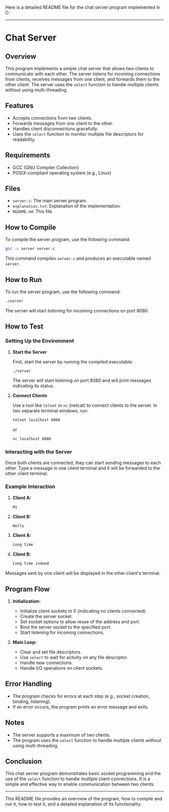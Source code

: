 Here is a detailed README file for the chat server program implemented in C:

---

# Chat Server

## Overview

This program implements a simple chat server that allows two clients to communicate with each other. The server listens for incoming connections from clients, receives messages from one client, and forwards them to the other client. The server uses the `select` function to handle multiple clients without using multi-threading.

## Features

- Accepts connections from two clients.
- Forwards messages from one client to the other.
- Handles client disconnections gracefully.
- Uses the `select` function to monitor multiple file descriptors for readability.

## Requirements

- GCC (GNU Compiler Collection)
- POSIX-compliant operating system (e.g., Linux)

## Files

- `server.c`: The main server program.
- `explanation.txt`: Explanation of the implementation.
- `README.md`: This file.

## How to Compile

To compile the server program, use the following command:

```sh
gcc -o server server.c
```

This command compiles `server.c` and produces an executable named `server`.

## How to Run

To run the server program, use the following command:

```sh
./server
```

The server will start listening for incoming connections on port 8080.

## How to Test

### Setting Up the Environment

1. **Start the Server**

   First, start the server by running the compiled executable:

   ```sh
   ./server
   ```

   The server will start listening on port 8080 and will print messages indicating its status.

2. **Connect Clients**

   Use a tool like `telnet` or `nc` (netcat) to connect clients to the server. In two separate terminal windows, run:

   ```sh
   telnet localhost 8080
   ```

   or

   ```sh
   nc localhost 8080
   ```

### Interacting with the Server

Once both clients are connected, they can start sending messages to each other. Type a message in one client terminal and it will be forwarded to the other client terminal.

### Example Interaction

1. **Client A:**

   ```sh
   Hi
   ```

2. **Client B:**

   ```sh
   Hello
   ```

3. **Client A:**

   ```sh
   Long time
   ```

4. **Client B:**

   ```sh
   Long time indeed
   ```

Messages sent by one client will be displayed in the other client's terminal.

## Program Flow

1. **Initialization:**

   - Initialize client sockets to 0 (indicating no clients connected).
   - Create the server socket.
   - Set socket options to allow reuse of the address and port.
   - Bind the server socket to the specified port.
   - Start listening for incoming connections.

2. **Main Loop:**

   - Clear and set file descriptors.
   - Use `select` to wait for activity on any file descriptor.
   - Handle new connections.
   - Handle I/O operations on client sockets.

## Error Handling

- The program checks for errors at each step (e.g., socket creation, binding, listening).
- If an error occurs, the program prints an error message and exits.

## Notes

- The server supports a maximum of two clients.
- The program uses the `select` function to handle multiple clients without using multi-threading.

## Conclusion

This chat server program demonstrates basic socket programming and the use of the `select` function to handle multiple client connections. It is a simple and effective way to enable communication between two clients.

---

This README file provides an overview of the program, how to compile and run it, how to test it, and a detailed explanation of its functionality.